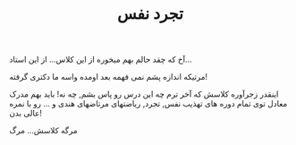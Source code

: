 ﻿---
layout: post
title: تجرد نفس
---

آخ که چقد حالم بهم میخوره از این کلاس... از این استاد...

مرتیکه اندازه پشم نمی فهمه بعد اومده واسه ما دکتری گرفته!

اینقدر زجرآوره کلاسش که آخر ترم چه این درس رو پاس بشم, چه نه! باید بهم مدرک معادل توی تمام دوره های تهذیب نفس, تجرد, ریاضتهای مرتاضهای هندی و ... رو با نمره عالی بدن!

مرگه کلاسش... مرگ